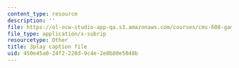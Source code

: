 ```yaml
---
content_type: resource
description: ''
file: https://ol-ocw-studio-app-qa.s3.amazonaws.com/courses/cms-608-game-design-spring-2014/450e45a024f2228d9c4e2e0b80e5048b_1506651.srt
file_type: application/x-subrip
resourcetype: Other
title: 3play caption file
uid: 450e45a0-24f2-228d-9c4e-2e0b80e5048b
---
```

